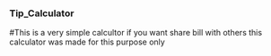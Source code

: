 ### Tip_Calculator


#This is a very simple calcultor if you want share bill with others this calculator was made for this purpose only
